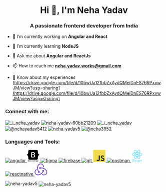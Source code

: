 <h1 align="center">Hi 👋, I'm Neha Yadav</h1>
<h3 align="center">A passionate frontend developer from India</h3>

- 🔭 I’m currently working on **Angular and React**

- 🌱 I’m currently learning **NodeJS**

- 💬 Ask me about **Angular and ReactJs**

- 📫 How to reach me **neha.yadav.works@gmail.com**

- 📄 Know about my experiences [https://drive.google.com/file/d/10bwUa12fbbZxAydQMeiDnES76RPxvwJM/view?usp=sharing](https://drive.google.com/file/d/10bwUa12fbbZxAydQMeiDnES76RPxvwJM/view?usp=sharing)

<h3 align="left">Connect with me:</h3>
<p align="left">
<a href="https://twitter.com/_i_neha_yadav" target="blank"><img align="center" src="https://raw.githubusercontent.com/rahuldkjain/github-profile-readme-generator/master/src/images/icons/Social/twitter.svg" alt="_i_neha_yadav" height="30" width="40" /></a>
<a href="https://linkedin.com/in/neha-yadav-60bb21209" target="blank"><img align="center" src="https://raw.githubusercontent.com/rahuldkjain/github-profile-readme-generator/master/src/images/icons/Social/linked-in-alt.svg" alt="neha-yadav-60bb21209" height="30" width="40" /></a>
<a href="https://instagram.com/_i_neha_yadav" target="blank"><img align="center" src="https://raw.githubusercontent.com/rahuldkjain/github-profile-readme-generator/master/src/images/icons/Social/instagram.svg" alt="_i_neha_yadav" height="30" width="40" /></a>
<a href="https://www.hackerrank.com/@nehayadav5412" target="blank"><img align="center" src="https://raw.githubusercontent.com/rahuldkjain/github-profile-readme-generator/master/src/images/icons/Social/hackerrank.svg" alt="@nehayadav5412" height="30" width="40" /></a>
<a href="https://www.leetcode.com/neha-yadav5" target="blank"><img align="center" src="https://raw.githubusercontent.com/rahuldkjain/github-profile-readme-generator/master/src/images/icons/Social/leet-code.svg" alt="neha-yadav5" height="30" width="40" /></a>
<a href="https://www.hackerearth.com/@neha3952" target="blank"><img align="center" src="https://raw.githubusercontent.com/rahuldkjain/github-profile-readme-generator/master/src/images/icons/Social/hackerearth.svg" alt="@neha3952" height="30" width="40" /></a>
</p>

<h3 align="left">Languages and Tools:</h3>
<p align="left"> <a href="https://angular.io" target="_blank" rel="noreferrer"> <img src="https://angular.io/assets/images/logos/angular/angular.svg" alt="angular" width="40" height="40"/> </a> <a href="https://getbootstrap.com" target="_blank" rel="noreferrer"> <img src="https://raw.githubusercontent.com/devicons/devicon/master/icons/bootstrap/bootstrap-plain-wordmark.svg" alt="bootstrap" width="40" height="40"/> </a> <a href="https://www.figma.com/" target="_blank" rel="noreferrer"> <img src="https://www.vectorlogo.zone/logos/figma/figma-icon.svg" alt="figma" width="40" height="40"/> </a> <a href="https://firebase.google.com/" target="_blank" rel="noreferrer"> <img src="https://www.vectorlogo.zone/logos/firebase/firebase-icon.svg" alt="firebase" width="40" height="40"/> </a> <a href="https://git-scm.com/" target="_blank" rel="noreferrer"> <img src="https://www.vectorlogo.zone/logos/git-scm/git-scm-icon.svg" alt="git" width="40" height="40"/> </a> <a href="https://developer.mozilla.org/en-US/docs/Web/JavaScript" target="_blank" rel="noreferrer"> <img src="https://raw.githubusercontent.com/devicons/devicon/master/icons/javascript/javascript-original.svg" alt="javascript" width="40" height="40"/> </a> <a href="https://postman.com" target="_blank" rel="noreferrer"> <img src="https://www.vectorlogo.zone/logos/getpostman/getpostman-icon.svg" alt="postman" width="40" height="40"/> </a> <a href="https://reactjs.org/" target="_blank" rel="noreferrer"> <img src="https://raw.githubusercontent.com/devicons/devicon/master/icons/react/react-original-wordmark.svg" alt="react" width="40" height="40"/> </a> <a href="https://reactnative.dev/" target="_blank" rel="noreferrer"> <img src="https://reactnative.dev/img/header_logo.svg" alt="reactnative" width="40" height="40"/> </a> <a href="https://redux.js.org" target="_blank" rel="noreferrer"> <img src="https://raw.githubusercontent.com/devicons/devicon/master/icons/redux/redux-original.svg" alt="redux" width="40" height="40"/> </a> </p>

<p><img align="left" src="https://github-readme-stats.vercel.app/api/top-langs?username=neha-yadav5&show_icons=true&locale=en&layout=compact" alt="neha-yadav5" /></p>

<p>&nbsp;<img align="center" src="https://github-readme-stats.vercel.app/api?username=neha-yadav5&show_icons=true&locale=en" alt="neha-yadav5" /></p>
